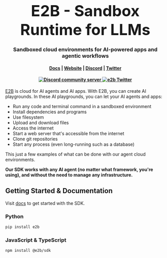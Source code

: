 <h1 align="center">
  <font size="30">
  <b>
    E2B - Sandbox Runtime for LLMs
  </b>
  </font>
</h1>

<h3 align="center">
  Sandboxed cloud environments for AI-powered apps and agentic workflows
</h3>

<h4 align="center">
  <a href="https://e2b.dev/docs">Docs</a> |
  <a href="https://e2b.dev">Website</a> |
  <a href="https://discord.gg/U7KEcGErtQ">Discord</a> |
  <a href="https://twitter.com/e2b_dev">Twitter</a>
</h4>

<h4 align="center">
  <a href="https://discord.gg/U7KEcGErtQ">
    <img src="https://img.shields.io/badge/chat-on%20Discord-blue" alt="Discord community server" />
  </a>
  <a href="https://twitter.com/e2b_dev">
    <img src="https://img.shields.io/twitter/follow/infisical?label=Follow" alt="e2b Twitter" />
  </a>
</h4>

[E2B](https://e2b.dev) is cloud for AI agents and AI apps. With E2B, you can
create AI playgrounds. In these AI playgrounds, you can let your AI agents and
apps:

- Run any code and terminal command in a sandboxed environment
- Install dependencies and programs
- Use filesystem
- Upload and download files
- Access the internet
- Start a web server that's accessible from the internet
- Clone git repositories
- Start any process (even long-running such as a database)

This just a few examples of what can be done with our agent cloud environments.

**Our SDK works with any AI agent (no matter what framework, you're using), and
without the need to manage any infrastructure.**

## Getting Started & Documentation

Visit [docs](https://e2b.dev/docs) to get started with the SDK.

### Python

```bash
pip install e2b
```

### JavaScript & TypeScript

```bash
npm install @e2b/sdk
```
